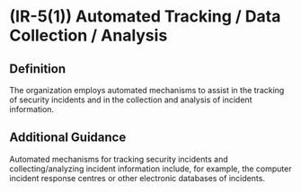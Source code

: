 
# (IR-5(1)) Automated Tracking / Data Collection / Analysis

## Definition

The organization employs automated mechanisms to assist in the tracking of security incidents and in the collection and analysis of incident information.

## Additional Guidance

Automated mechanisms for tracking security incidents and collecting/analyzing incident information include, for example, the computer incident response centres or other electronic databases of incidents.
